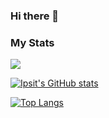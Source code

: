 ### Hi there 👋

<!--
**ipsitmantri/ipsitmantri** is a ✨ _special_ ✨ repository because its `README.md` (this file) appears on your GitHub profile.

Here are some ideas to get you started:

- 🔭 I’m currently working on ...
- 🌱 I’m currently learning ...
- 👯 I’m looking to collaborate on ...
- 🤔 I’m looking for help with ...
- 💬 Ask me about ...
- 📫 How to reach me: ...
- 😄 Pronouns: ...
- ⚡ Fun fact: ...
-->
<!-- ### Hi there 👋 -->

### My Stats
![](https://komarev.com/ghpvc/?username=ipsitmantri)

[![Ipsit's GitHub stats](https://github-readme-stats.vercel.app/api?username=ipsitmantri&count_private=true&show_icons=true&theme=tokyonight)](https://github.com/anuraghazra/github-readme-stats) <br>

[![Top Langs](https://github-readme-stats.vercel.app/api/top-langs/?username=ipsitmantri&layout=compact)](https://github.com/anuraghazra/github-readme-stats)


<!--
**EeshaanJain/EeshaanJain** is a ✨ _special_ ✨ repository because its `README.md` (this file) appears on your GitHub profile.

Here are some ideas to get you started:

- 🔭 I’m currently working on ...
- 🌱 I’m currently learning ...
- 👯 I’m looking to collaborate on ...
- 🤔 I’m looking for help with ...
- 💬 Ask me about ...
- 📫 How to reach me: ...
- 😄 Pronouns: ...
- ⚡ Fun fact: ...
-->
